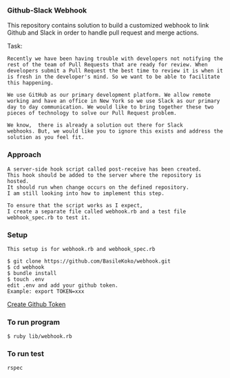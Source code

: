 ### Github-Slack Webhook

This repository contains solution to build a customized webhook to link
Github and Slack in order to handle pull request and merge actions.

Task:
```
Recently we have been having trouble with developers not notifying the
rest of the team of Pull Requests that are ready for review. When
developers submit a Pull Request the best time to review it is when it
is fresh in the developer's mind. So we want to be able to facilitate
this happening.

We use GitHub as our primary development platform. We allow remote
working and have an office in New York so we use Slack as our primary
day to day communication. We would like to bring together these two
pieces of technology to solve our Pull Request problem.

We know,  there is already a solution out there for Slack
webhooks. But, we would like you to ignore this exists and address the
solution as you feel fit.
```
### Approach

```
A server-side hook script called post-receive has been created.
This hook should be added to the server where the repository is hosted.
It should run when change occurs on the defined repository.
I am still looking into how to implement this step.

To ensure that the script works as I expect,
I create a separate file called webhook.rb and a test file webhook_spec.rb to test it.
```

### Setup
```
This setup is for webhook.rb and webhook_spec.rb

$ git clone https://github.com/BasileKoko/webhook.git
$ cd webhook
$ bundle install
$ touch .env
edit .env and add your github token.
Example: export TOKEN=xxx
```
[Create Github Token]("https://help.github.com/articles/creating-a-personal-access-token-for-the-command-line/")

### To run program

```
$ ruby lib/webhook.rb
```

### To run test
```
rspec
```
